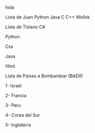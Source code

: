 hola

Lista de Juan
Python
Java
C
C++
Wollok


Lista de Tiziano
C#

Python

Css

Java

Html


Lista de Paises a Bombardear (BADII)

1- Israel

2- Francia

3- Peru

4- Corea del Sur

5- Inglaterra
